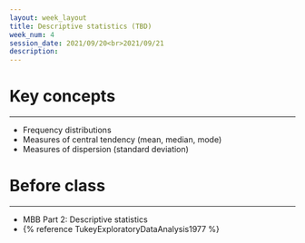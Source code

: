 ```yaml
---
layout: week_layout
title: Descriptive statistics (TBD)
week_num: 4
session_date: 2021/09/20<br>2021/09/21
description:
---
```


# Key concepts
---

  -  Frequency distributions
  -  Measures of central tendency (mean, median, mode)
  -  Measures of dispersion (standard deviation)

# Before class
---

  - MBB Part 2: Descriptive statistics
  - {% reference TukeyExploratoryDataAnalysis1977 %}
